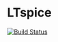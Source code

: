 # LTspice

[![Build Status](https://travis-ci.org/cstook/LTspice.jl.svg?branch=master)](https://travis-ci.org/cstook/LTspice.jl)

